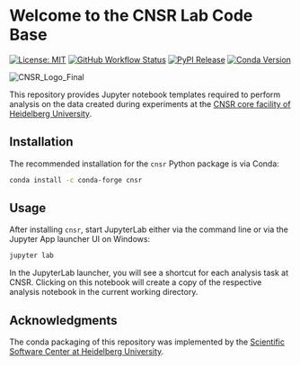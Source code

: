 # Welcome to the CNSR Lab Code Base

[![License: MIT](https://img.shields.io/badge/License-MIT-yellow.svg)](https://opensource.org/licenses/MIT)
[![GitHub Workflow Status](https://img.shields.io/github/actions/workflow/status/ssciwr/cnsr/ci.yml?branch=main)](https://github.com/ssciwr/cnsr/actions/workflows/ci.yml)
[![PyPI Release](https://img.shields.io/pypi/v/cnsr.svg)](https://pypi.org/project/cnsr)
[![Conda Version](https://img.shields.io/conda/vn/conda-forge/cnsr.svg)](https://anaconda.org/conda-forge/cnsr)

![CNSR_Logo_Final](https://github.com/ssciwr/cnsr/assets/72193532/cdde3cfa-723c-4119-ac69-b566ec7ff554)


This repository provides Jupyter notebook templates required to perform analysis on the data created during experiments at the [CNSR core facility of Heidelberg University](https://cnsr.uni-heidelberg.de/).

## Installation

The recommended installation for the `cnsr` Python package is via Conda:

```bash
conda install -c conda-forge cnsr
```

## Usage

After installing `cnsr`, start JupyterLab either via the command line or via the Jupyter App launcher UI on Windows:

```bash
jupyter lab
```

In the JupyterLab launcher, you will see a shortcut for each analysis task at CNSR. Clicking on this notebook will create a copy of the respective analysis notebook in the current working directory.

## Acknowledgments

The conda packaging of this repository was implemented by the [Scientific Software Center at Heidelberg University](https://ssc.uni-heidelberg.de).

